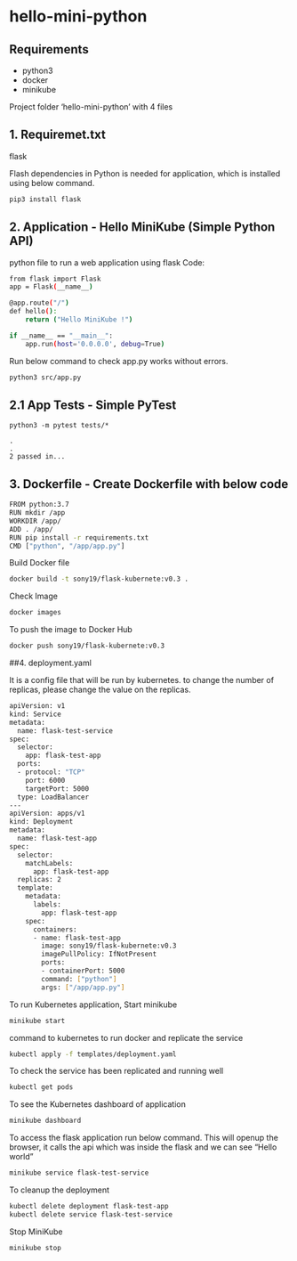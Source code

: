 # hello-mini-python

## Requirements
- python3
- docker
- minikube

Project folder ‘hello-mini-python’ with 4 files

## 1. Requiremet.txt    
flask

Flash dependencies in Python is needed for application, which is installed using below command.

```bash
pip3 install flask 
```

## 2. Application - Hello MiniKube (Simple Python API)
python file to run a web application using flask
Code:

```bash
from flask import Flask
app = Flask(__name__)

@app.route("/")
def hello():
    return ("Hello MiniKube !")

if __name__ == "__main__":
    app.run(host='0.0.0.0', debug=True)
```

Run below command to check app.py works without errors.

```bash
python3 src/app.py
```

## 2.1 App Tests - Simple PyTest

```
python3 -m pytest tests/*

.
.
2 passed in...
```

## 3. Dockerfile - Create Dockerfile with below code
```bash
FROM python:3.7
RUN mkdir /app
WORKDIR /app/
ADD . /app/
RUN pip install -r requirements.txt
CMD ["python", "/app/app.py"]
```
Build Docker file 

```bash
docker build -t sony19/flask-kubernete:v0.3 .
```

Check Image 

```bash
docker images
```

To push the image to Docker Hub

```bash
docker push sony19/flask-kubernete:v0.3
```

##4. deployment.yaml

It is a config file that will be run by kubernetes. 
to change the number of replicas, please change the value on the replicas.

```bash
apiVersion: v1
kind: Service
metadata:
  name: flask-test-service
spec:
  selector:
    app: flask-test-app
  ports:
  - protocol: "TCP"
    port: 6000
    targetPort: 5000
  type: LoadBalancer
---
apiVersion: apps/v1
kind: Deployment
metadata:
  name: flask-test-app
spec:
  selector:
    matchLabels:
      app: flask-test-app
  replicas: 2
  template:
    metadata:
      labels:
        app: flask-test-app
    spec:
      containers:
      - name: flask-test-app
        image: sony19/flask-kubernete:v0.3
        imagePullPolicy: IfNotPresent
        ports:
        - containerPort: 5000
        command: ["python"]
        args: ["/app/app.py"]
```

To run Kubernetes application, Start minikube

```bash
minikube start
```

command to kubernetes to run docker and replicate the service
```bash
kubectl apply -f templates/deployment.yaml
```

To check the service has been replicated and running well
```bash
kubectl get pods
```

To see the Kubernetes dashboard of application 

```bash
minikube dashboard
```

To access the flask application run below command. This will openup the browser, it calls the api which was inside the flask and we can see “Hello world”
```bash
minikube service flask-test-service
```

To cleanup the deployment
```bash
kubectl delete deployment flask-test-app
kubectl delete service flask-test-service
```

Stop MiniKube
```bash
minikube stop
```